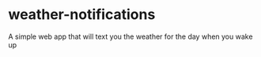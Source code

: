 # weather-notifications
A simple web app that will text you the weather for the day when you wake up
